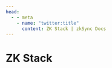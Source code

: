 ```yaml
---
head:
  - - meta
    - name: "twitter:title"
      content: ZK Stack | zkSync Docs
---
```


# ZK Stack
